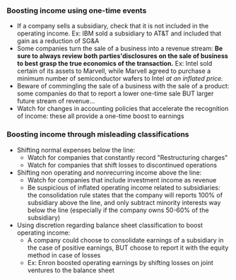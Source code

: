 ### Boosting income using one-time events

- If a company sells a subsidiary, check that it is not included in the operating income. Ex:  IBM sold a subsidiary to AT&T  and included that gain as a reduction of SG&A
- Some companies turn the sale of a business into a revenue stream: **Be sure to always review both parties'disclosures on the sale  of business to best grasp the true economics of the transaction.** Ex: Intel sold certain of its assets to Marvell, while Marvell agreed to purchase a minimum number of semiconductor wafers to Intel *at an  inflated price.*
- Beware of commingling the sale of a business with the sale of a product: some companies do that to report a lower one-time sale BUT larger future stream of revenue...
- Watch for changes in accounting policies that accelerate the recognition of income: these all provide a one-time boost to earnings

### Boosting income through misleading classifications

- Shifting normal expenses below the line:
  - Watch for companies that constantly record "Restructuring charges"
  - Watch for companies that shift losses to discontinued operations
- Shifting non operating and nonrecurring income above the line:
  - Watch for companies that include investment income as revenue
  - Be suspicious of inflated operating income related to subsidiaries: the consolidation rule states that the company will reports 100% of subsidiary above the line, and only subtract minority interests way below the line (especially if the company owns 50-60% of the subsidiary)
- Using discretion regarding balance sheet classification to boost operating income:
  - A company could choose to consolidate earnings of a subsidiary in the case of positive earnings, BUT choose to report it with the equity method in case of losses
  - Ex: Enron boosted operating earnings by shifting losses on joint ventures to the balance sheet